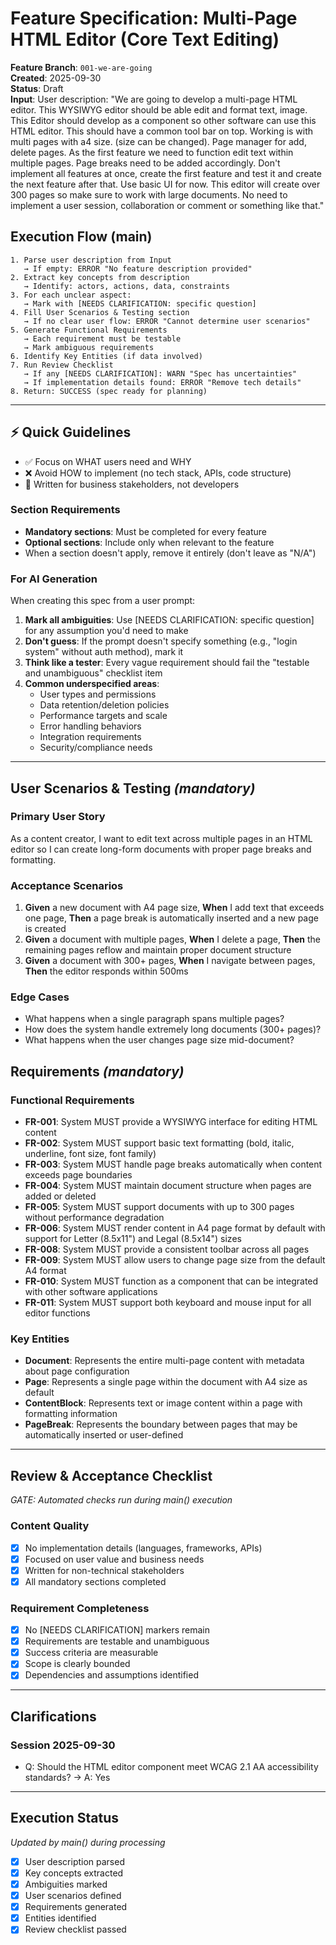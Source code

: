 # Feature Specification: Multi-Page HTML Editor (Core Text Editing)

**Feature Branch**: `001-we-are-going`  
**Created**: 2025-09-30  
**Status**: Draft  
**Input**: User description: "We are going to develop a multi-page HTML editor. This WYSIWYG editor should be able edit and format text, image. This Editor should develop as a component so other software can use this HTML editor. This should have a common tool bar on top. Working is with multi pages with a4 size. (size can be changed). Page manager for add, delete pages. As the first feature we need to function edit text within multiple pages. Page breaks need to be added accordingly. Don't implement all features at once, create the first feature and test it and create the next feature after that. Use basic UI for now. This editor will create over 300 pages so make sure to work with large documents. No need to implement a user session, collaboration or comment or something like that."

## Execution Flow (main)
```
1. Parse user description from Input
   → If empty: ERROR "No feature description provided"
2. Extract key concepts from description
   → Identify: actors, actions, data, constraints
3. For each unclear aspect:
   → Mark with [NEEDS CLARIFICATION: specific question]
4. Fill User Scenarios & Testing section
   → If no clear user flow: ERROR "Cannot determine user scenarios"
5. Generate Functional Requirements
   → Each requirement must be testable
   → Mark ambiguous requirements
6. Identify Key Entities (if data involved)
7. Run Review Checklist
   → If any [NEEDS CLARIFICATION]: WARN "Spec has uncertainties"
   → If implementation details found: ERROR "Remove tech details"
8. Return: SUCCESS (spec ready for planning)
```

---

## ⚡ Quick Guidelines
- ✅ Focus on WHAT users need and WHY
- ❌ Avoid HOW to implement (no tech stack, APIs, code structure)
- 👥 Written for business stakeholders, not developers

### Section Requirements
- **Mandatory sections**: Must be completed for every feature
- **Optional sections**: Include only when relevant to the feature
- When a section doesn't apply, remove it entirely (don't leave as "N/A")

### For AI Generation
When creating this spec from a user prompt:
1. **Mark all ambiguities**: Use [NEEDS CLARIFICATION: specific question] for any assumption you'd need to make
2. **Don't guess**: If the prompt doesn't specify something (e.g., "login system" without auth method), mark it
3. **Think like a tester**: Every vague requirement should fail the "testable and unambiguous" checklist item
4. **Common underspecified areas**:
   - User types and permissions
   - Data retention/deletion policies  
   - Performance targets and scale
   - Error handling behaviors
   - Integration requirements
   - Security/compliance needs

---

## User Scenarios & Testing *(mandatory)*

### Primary User Story
As a content creator, I want to edit text across multiple pages in an HTML editor so I can create long-form documents with proper page breaks and formatting.

### Acceptance Scenarios
1. **Given** a new document with A4 page size, **When** I add text that exceeds one page, **Then** a page break is automatically inserted and a new page is created
2. **Given** a document with multiple pages, **When** I delete a page, **Then** the remaining pages reflow and maintain proper document structure
3. **Given** a document with 300+ pages, **When** I navigate between pages, **Then** the editor responds within 500ms

### Edge Cases
- What happens when a single paragraph spans multiple pages?
- How does the system handle extremely long documents (300+ pages)?
- What happens when the user changes page size mid-document?

## Requirements *(mandatory)*

### Functional Requirements
- **FR-001**: System MUST provide a WYSIWYG interface for editing HTML content
- **FR-002**: System MUST support basic text formatting (bold, italic, underline, font size, font family)
- **FR-003**: System MUST handle page breaks automatically when content exceeds page boundaries
- **FR-004**: System MUST maintain document structure when pages are added or deleted
- **FR-005**: System MUST support documents with up to 300 pages without performance degradation
- **FR-006**: System MUST render content in A4 page format by default with support for Letter (8.5x11") and Legal (8.5x14") sizes
- **FR-008**: System MUST provide a consistent toolbar across all pages
- **FR-009**: System MUST allow users to change page size from the default A4 format
- **FR-010**: System MUST function as a component that can be integrated with other software applications
- **FR-011**: System MUST support both keyboard and mouse input for all editor functions

### Key Entities
- **Document**: Represents the entire multi-page content with metadata about page configuration
- **Page**: Represents a single page within the document with A4 size as default
- **ContentBlock**: Represents text or image content within a page with formatting information
- **PageBreak**: Represents the boundary between pages that may be automatically inserted or user-defined

---

## Review & Acceptance Checklist
*GATE: Automated checks run during main() execution*

### Content Quality
- [x] No implementation details (languages, frameworks, APIs)
- [x] Focused on user value and business needs
- [x] Written for non-technical stakeholders
- [x] All mandatory sections completed

### Requirement Completeness
- [x] No [NEEDS CLARIFICATION] markers remain
- [x] Requirements are testable and unambiguous  
- [x] Success criteria are measurable
- [x] Scope is clearly bounded
- [x] Dependencies and assumptions identified

---
 
## Clarifications
### Session 2025-09-30
- Q: Should the HTML editor component meet WCAG 2.1 AA accessibility standards? → A: Yes

---

## Execution Status
*Updated by main() during processing*

- [x] User description parsed
- [x] Key concepts extracted
- [x] Ambiguities marked
- [x] User scenarios defined
- [x] Requirements generated
- [x] Entities identified
- [x] Review checklist passed
